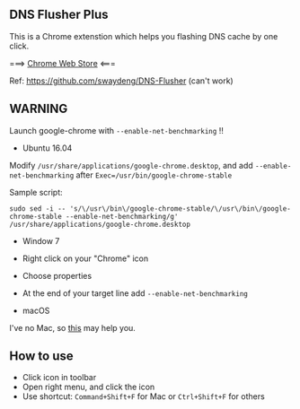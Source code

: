 DNS Flusher Plus
---

This is a Chrome extenstion which helps you flashing DNS cache by one click.

===> [Chrome Web Store](https://goo.gl/cjWk2e) <===

Ref: https://github.com/swaydeng/DNS-Flusher (can't work)

## **WARNING**
Launch google-chrome with `--enable-net-benchmarking` !!

 - Ubuntu 16.04

Modify `/usr/share/applications/google-chrome.desktop`, and add `--enable-net-benchmarking` after `Exec=/usr/bin/google-chrome-stable`

Sample script:
```
sudo sed -i -- 's/\/usr\/bin\/google-chrome-stable/\/usr\/bin\/google-chrome-stable --enable-net-benchmarking/g' /usr/share/applications/google-chrome.desktop
```

 - Window 7

  - Right click on your "Chrome" icon
  - Choose properties
  - At the end of your target line add `--enable-net-benchmarking`

 - macOS

I've no Mac, so [this](https://goo.gl/7NuUCY) may help you.

## How to use

 - Click icon in toolbar
 - Open right menu, and click the icon
 - Use shortcut: `Command+Shift+F` for Mac or `Ctrl+Shift+F` for others